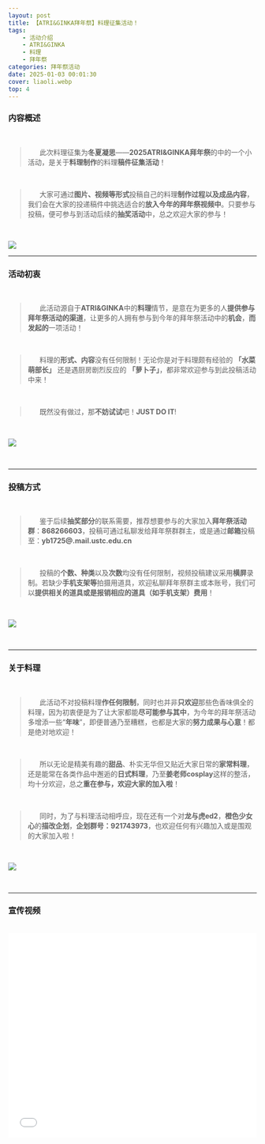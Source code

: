 ```yaml
---
layout: post
title: 【ATRI&GINKA拜年祭】料理征集活动！
tags: 
    - 活动介绍 
    - ATRI&GINKA 
    - 料理 
    - 拜年祭
categories: 拜年祭活动
date: 2025-01-03 00:01:30
cover: liaoli.webp
top: 4
---
```


### **内容概述**
<br>

>&nbsp;&nbsp;&nbsp;&nbsp;&nbsp;&nbsp;此次料理征集为**冬夏凝思**——**2025ATRI&GINKA拜年祭**的中的一个小活动，是关于**料理制作**的料理**稿件征集活动**！

<br>

> &nbsp;&nbsp;&nbsp;&nbsp;&nbsp;&nbsp;大家可通过**图片、视频等形式**投稿自己的料理**制作过程以及成品内容**，我们会在大家的投递稿件中挑选适合的**放入今年的拜年祭视频中**。只要参与投稿，便可参与到活动后续的**抽奖活动**中，总之欢迎大家的参与！

<br>

![](/watermelon.webp)
<br>

---

### **活动初衷**
<br>

> &nbsp;&nbsp;&nbsp;&nbsp;&nbsp;&nbsp;此活动源自于**ATRI&GINKA**中的**料理**情节，是意在为更多的人**提供参与拜年祭活动的渠道**，让更多的人拥有参与到今年的拜年祭活动中的**机会**，**而发起的**一项活动！

<br>

> &nbsp;&nbsp;&nbsp;&nbsp;&nbsp;&nbsp;料理的**形式、内容**没有任何限制！无论你是对于料理颇有经验的 **「水菜萌部长」** 还是遇厨房剧烈反应的 **「萝卜子」**，都非常欢迎参与到此投稿活动中来！
<br>

> &nbsp;&nbsp;&nbsp;&nbsp;&nbsp;&nbsp;既然没有做过，那**不妨试试**吧！**JUST DO IT**!
<br>

![](/cake.webp)

<br>

---

### 投稿方式

<br>

> &nbsp;&nbsp;&nbsp;&nbsp;&nbsp;&nbsp;鉴于后续**抽奖部分**的联系需要，推荐想要参与的大家加入**拜年祭活动群**：**868266603**，投稿可通过私聊发给拜年祭群群主，或是通过**邮箱**投稿至：**yb1725@.mail.ustc.edu.cn**

<br>

> &nbsp;&nbsp;&nbsp;&nbsp;&nbsp;&nbsp;投稿的**个数、种类**以及**次数**均没有任何限制，视频投稿建议采用**横屏**录制。若缺少**手机支架等**拍摄用道具，欢迎私聊拜年祭群主或本账号，我们可以**提供相关的道具或是报销相应的道具（如手机支架）费用**！

<br>

![](/kani.webp)

<br>

---

### 关于料理
<br>

> &nbsp;&nbsp;&nbsp;&nbsp;&nbsp;&nbsp;此活动不对投稿料理**作任何限制**，同时也并非**只欢迎**那些色香味俱全的料理，因为初衷便是为了让大家都能**尽可能参与其中**，为今年的拜年祭活动多增添一些“**年味**”，即便普通乃至糟糕，也都是大家的**努力成果与心意**！都是绝对地欢迎！

<br>

> &nbsp;&nbsp;&nbsp;&nbsp;&nbsp;&nbsp;所以无论是精美有趣的**甜品**、朴实无华但又贴近大家日常的**家常料理**，还是能常在各类作品中邂逅的**日式料理**，乃至**姜老师cosplay**这样的整活，均十分欢迎，总之**重在参与，欢迎大家的加入啦**！

<br>

> &nbsp;&nbsp;&nbsp;&nbsp;&nbsp;&nbsp;同时，为了与料理活动相呼应，现在还有一个对**龙与虎ed2**，**橙色少女心**的**描改企划**，**企划群号：921743973**，也欢迎任何有兴趣加入或是围观的大家加入啦！

<br>

![](/humberger.webp)

<br>

---

### 宣传视频
<br>

<iframe width="100%" height="415" src="//player.bilibili.com/player.html?isOutside=true&aid=113598915481777&bvid=BV1KWidYaEyG&cid=25721772539&p=1" scrolling="no" border="0" frameborder="no" framespacing="0" allowfullscreen="true"></iframe>
